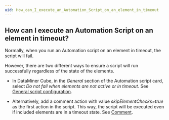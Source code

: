 ```yaml
---
uid: How_can_I_execute_an_Automation_Script_on_an_element_in_timeout
---
```


## How can I execute an Automation Script on an element in timeout?

Normally, when you run an Automation script on an element in timeout, the script will fail.

However, there are two different ways to ensure a script will run successfully regardless of the state of the elements.

- In DataMiner Cube, in the *General* section of the Automation script card, select *Do not fail when elements are not active or in timeout*. See [General script configuration](xref:General_script_configuration).

- Alternatively, add a comment action with value *skipElementChecks=true* as the first action in the script. This way, the script will be executed even if included elements are in a timeout state. See [Comment](xref:Comment).
